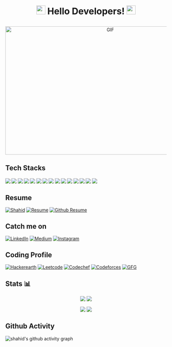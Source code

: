 <h1 align="center">
  <img src="https://media.giphy.com/media/hvRJCLFzcasrR4ia7z/giphy.gif" width="28">
  Hello Developers!
  <img src="https://media.giphy.com/media/hvRJCLFzcasrR4ia7z/giphy.gif" width="28">
</h1>
<h2 align="center"></h2>

<p align="center">
  <img alt="GIF" src="https://github.com/abhisheknaiidu/abhisheknaiidu/blob/master/code.gif?raw=true" width="640" height="400" />
</p>

<!-- #### 
-  I’m currently practicing data structures and algorithms regularly.
-  I'm full stack web devloper, mainly used MERN stack to build awesome websites.
-  Tech , I use NodeJs,ReactJs,Express,Mongodb,EJS
-  I'm also interested in blockchain and machine learning. -->

## Tech Stacks
#### ![](https://img.shields.io/badge/ReactJs-blue) ![](https://img.shields.io/badge/NodeJs-red) ![](https://img.shields.io/badge/Express-purple)  ![](https://img.shields.io/badge/MySQL-blue) ![](https://img.shields.io/badge/MongoDB-purple) ![](https://img.shields.io/badge/EJS-blue) ![](https://img.shields.io/badge/Heroku-red) ![](https://img.shields.io/badge/firebase-blue) ![](https://img.shields.io/badge/Bootstrap-red)  ![](https://img.shields.io/badge/Sass-blue) ![](https://img.shields.io/badge/Javascript-purple) ![](https://img.shields.io/badge/Html-blue) ![](https://img.shields.io/badge/Css-red) ![](https://img.shields.io/badge/C-blue) ![](https://img.shields.io/badge/C++-blue) 

## Resume
<a href="https://shahid92.netlify.app/" target="_blank"><img src="https://img.shields.io/badge/Website-purple?style=for-the-badge&logo=appveyor" alt="Shahid" /></a>
<a href="https://drive.google.com/file/d/1YWtOeIpI7mkmsb2nadLMe5AL-dNj9VHX/view" target="_blank"><img alt="Resume" src="https://img.shields.io/badge/Resume-blue?style=flat&logo=files"></a>
<a href="https://resume.github.io/?shahidsiddiqui786" target="_blank"><img alt="Github Resume" src="https://img.shields.io/badge/Github-Resume-blue?style=flat&logo=files"></a> 

## Catch me on
<a href="https://www.linkedin.com/in/shahid-a49397194/" target="_blank"><img alt="LinkedIn" src="https://img.shields.io/badge/LinkedIn-shahid-blue?style=flat&logo=linkedin"></a> 
<a href="https://www.facebook.com/profile.php?id=100015340308964" target="_blank"><img alt="Medium" src="https://img.shields.io/badge/facebook-shahid-blue?style=flat&logo=facebook"></a> 
<a href="https://auth.geeksforgeeks.org/user/shahid92/practice/" target="_blank" ><img alt="Instagram" src="https://img.shields.io/badge/Instagram-shahid-blue?style=flat&logo=instagram"></a>

## Coding Profile
<a href="https://www.hackerearth.com/@shahid_siddiqui92" target="_blank"><img alt="Hackerearth" src="https://img.shields.io/badge/Hackerearth-shahid_siddiqui92-blue?style=flat&logo=hackerearth"></a> 
<a href="https://leetcode.com/shahid_92/" target="_blank"><img alt="Leetcode" src="https://img.shields.io/badge/Leetcode-shahid_92-blue?style=flat&logo=leetcode"></a> 
<a href="https://www.codechef.com/users/shahid_92" target="_blank" ><img alt="Codechef" src="https://img.shields.io/badge/Codechef-shahid_92-blue?style=flat&logo=codechef"></a>
<a href="https://codeforces.com/profile/shahid_92" target="_blank"><img alt="Codeforces" src="https://img.shields.io/badge/CodeForces-shahid_92-blue?style=flat&logo=codeforces"></a> 
<a href="https://auth.geeksforgeeks.org/user/shahid92/practice/" target="_blank" ><img alt="GFG" src="https://img.shields.io/badge/GeekForGeeks-shahid_92-blue?style=flat&logo=gfg"></a>

## Stats 📊

<p align = "center">
  <img src = "https://github-readme-stats.vercel.app/api?username=shahidsiddiqui786&show_icons=true&include_all_commits=true&count_private=true&theme=tokyonight&line_height=27">
  <img src = "https://github-readme-stats.vercel.app/api/top-langs/?username=shahidsiddiqui786&theme=tokyonight&line_height=27">
</p>
<p align= "center">
    <img src = "https://github-readme-streak-stats.herokuapp.com?user=shahidsiddiqui786&theme=tokyonight&include_all_commits=true&line_height=27">
    <img src = "https://leetcode.card.workers.dev/shahid_92?theme=dark&font=milonga">
</p>

<!-- <p align="center" style="margin-bottom: 10px;">
    <img src="https://github-profile-trophy.vercel.app?username=shahidsiddiqui786&column=7&theme=onedark&hide_border=true&include_all_commits=true&line_height=27"/>
</p> -->






  

  


<!-- <h3 align="left">Languages and Tools:</h3>
<p align="left"> 
 <a href="https://getbootstrap.com" target="_blank"> <img src="https://raw.githubusercontent.com/devicons/devicon/master/icons/bootstrap/bootstrap-plain-wordmark.svg" alt="bootstrap" width="40" height="40"/> </a> 
 <a href="https://www.cprogramming.com/" target="_blank"> <img src="https://raw.githubusercontent.com/devicons/devicon/master/icons/c/c-original.svg" alt="c" width="40" height="40"/> </a> 
<a href="https://www.w3schools.com/cpp/" target="_blank"> <img src="https://raw.githubusercontent.com/devicons/devicon/master/icons/cplusplus/cplusplus-original.svg" alt="cplusplus" width="40" height="40"/> </a> 
 <a href="https://www.w3schools.com/css/" target="_blank"> <img src="https://raw.githubusercontent.com/devicons/devicon/master/icons/css3/css3-original-wordmark.svg" alt="css3" width="40" height="40"/> </a> 
  <img src="https://github.com/devicons/devicon/blob/master/icons/react/react-original.svg" alt="react" width="50" height="50" />  
 <a href="https://git-scm.com/" target="_blank"> <img src="https://www.vectorlogo.zone/logos/git-scm/git-scm-icon.svg" alt="git" width="40" height="40"/> </a> 
 <a href="https://www.w3.org/html/" target="_blank"> <img src="https://raw.githubusercontent.com/devicons/devicon/master/icons/html5/html5-original-wordmark.svg" alt="html5" width="40" height="40"/> </a>
 <a href="https://developer.mozilla.org/en-US/docs/Web/JavaScript" target="_blank"> <img src="https://raw.githubusercontent.com/devicons/devicon/master/icons/javascript/javascript-original.svg" alt="javascript" width="40" height="40"/> </a> 
 <a href="https://www.mysql.com/" target="_blank"> <img src="https://raw.githubusercontent.com/devicons/devicon/master/icons/mysql/mysql-original-wordmark.svg" alt="mysql" width="40" height="40"/> </a> 
 <a href="https://www.python.org" target="_blank"> <img src="https://raw.githubusercontent.com/devicons/devicon/master/icons/python/python-original.svg" alt="python" width="40" height="40"/> </a> 
 <a href="https://sass-lang.com" target="_blank"> <img src="https://raw.githubusercontent.com/devicons/devicon/master/icons/sass/sass-original.svg" alt="sass" width="40" height="40"/> </a> </p>


# Stats 📊

## GitHub Stats

<p>&nbsp;<img align="center" src="https://github-readme-stats.vercel.app/api?username=shahidsiddiqui786&theme=cobalt&show_icons=true&count_private=true&include_all_commits=true&hide=stars" alt="shahid github stats" /></p>

## GitHub Streak

<p><img align="center" src="http://github-readme-streak-stats.herokuapp.com?user=shahidsiddiqui786&theme=cobalt&date_format=j%20M%5B%20Y%5D" alt="shahid github stats" /></p>

## Top Languages

![Top Languages](https://github-readme-stats.vercel.app/api/top-langs/?username=shahidsiddiqui786&langs_count=8&theme=cobalt&layout=compact)

## Leetcode Stats

![LeetCode Stats](https://leetcode.card.workers.dev/shahid_92?theme=dark) -->

## Github Activity

![shahid's github activity graph](https://activity-graph.herokuapp.com/graph?username=shahidsiddiqui786&theme=react-dark)

